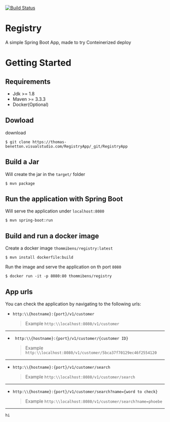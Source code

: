[![Build Status](https://travis-ci.org/thommibens/registry.svg?branch=master)](https://travis-ci.org/thommibens/registry)
#  Registry
A simple Spring Boot App, made to try Conteinerized deploy

# Getting Started

## Requirements
* Jdk >= 1.8
* Maven >= 3.3.3
* Docker(Optional)

## Dowload
download
```console
$ git clone https://thomas-benetton.visualstudio.com/RegistryApp/_git/RegistryApp
```


## Build a Jar

Will create the jar in the `target/` folder

```console
$ mvn package
```

## Run the application with Spring Boot
Will serve the application under `localhost:8080`
```console
$ mvn spring-boot:run
```

## Build and run a docker image 
Create a docker image `thommibens/registry:latest`
```console
$ mvn install dockerfile:build
```
Run the image and serve the application on th port `8080`
```console
$ docker run -it -p 8080:80 thommibens/registry
```

## App urls
You can check the application by navigating to the following urls:

*   ```urls
    http:\\{hostname}:{port}/v1/customer
    ```
    > Example `http:\\localhost:8080/v1/customer`
---
*  ```urls
    http:\\{hostname}:{port}/v1/customer/{customer ID}
    ```
    > Example `http:\\localhost:8080/v1/customer/5bca37f70129ec46f2554120`
---

*   ```urls
    http:\\{hostname}:{port}/v1/customer/search
    ```
    > Example `http:\\localhost:8080/v1/customer/search`
---

*   ```urls
    http:\\{hostname}:{port}/v1/customer/search?name={word to check}
    ```
    > Example `http:\\localhost:8080/v1/customer/search?name=phoebe`
---
    hi
